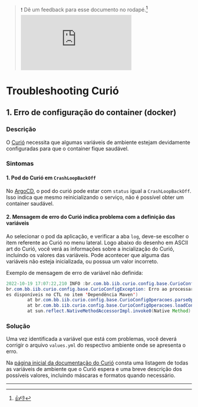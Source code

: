 > :exclamation: Dê um feedback para esse documento no rodapé.[^1]
![](https://eni.bb.com.br/eni1/matomo.php?idsite=469&amp;rec=1&amp;url=https://fontes.intranet.bb.com.br/dev/publico/roteiros/-/blob/master/troubleshooting/curio.md&amp;action_name=troubleshooting/curio.md)
# Troubleshooting Curió
 
## 1. Erro de configuração do container (docker)
### Descrição
O [Curió](https://fontes.intranet.bb.com.br/iib/publico/iib-container/iib-curio/iib-curio) necessita que algumas variáveis de ambiente estejam devidamente configuradas para que o container fique saudável.

### Sintomas
#### 1. Pod do Curió em `CrashLoopBackOff` 
No [ArgoCD](https://fontes.intranet.bb.com.br/dev/publico/roteiros/-/blob/master/monitoracao/VisualizandoLogs.md#consulta-pelo-argocd), o pod do curió pode estar com `status` igual a  `CrashLoopBackOff`. Isso indica que mesmo reinicializando o serviço, não é possível obter um container saudável.

#### 2. Mensagem de erro do Curió indica problema com a definição das variáveis
Ao selecionar o pod da aplicação, e verificar a aba `log`, deve-se escolher o item referente ao Curió no menu lateral.
Logo abaixo do desenho em ASCII art do Curió, você verá as informações sobre a incialização do Curió, incluindo os valores das variáveis. Pode acontecer que alguma das variáveis não esteja inicializada, ou possua um valor incorreto.

Exemplo de mensagem de erro de variável não definida:
```java
2022-10-19 17:07:22,210 INFO :br.com.bb.iib.curio.config.base.CurioConfig - CURIO_OP_PROVEDOR:
br.com.bb.iib.curio.config.base.CurioConfigException: Erro ao processar operação '' - Formato esperado <groupId>:<artifactId>:<version> (valor
es disponíveis no CTL no item 'Dependência Maven')
        at br.com.bb.iib.curio.config.base.CurioConfigOperacoes.parseOperacaoInfo(CurioConfigOperacoes.java:54)
        at br.com.bb.iib.curio.config.base.CurioConfigOperacoes.loadConfig(CurioConfigOperacoes.java:31)
        at sun.reflect.NativeMethodAccessorImpl.invoke0(Native Method)
```

### Solução

Uma vez identificada a variável que está com problemas, você deverá corrigir o arquivo `values.yml` do respectivo ambiente onde se apresenta o erro.

Na [página inicial da documentação do Curió](https://fontes.intranet.bb.com.br/iib/publico/iib-container/iib-curio/iib-curio) consta uma listagem de todas as variáveis de ambiente que o Curió espera e uma breve descrição dos possíveis valores, incluindo máscaras e formatos quando necessário.

---
[^1]: [👍👎](http://feedback.dev.intranet.bb.com.br/?origem=roteiros&url_origem=fontes.intranet.bb.com.br/dev/publico/roteiros/-/blob/master/troubleshooting/curio.md&internalidade=troubleshooting/curio)